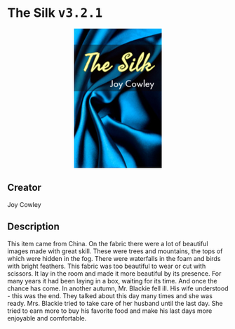 
# The Silk <kbd>v3.2.1</kbd>

<center>
  <img src="./cover-1024.jpg"/>
</center>

## Creator
Joy Cowley

## Description
This item came from China. On the fabric there were a lot of beautiful images made with great skill. These were trees and mountains, the tops of which were hidden in the fog. There were waterfalls in the foam and birds with bright feathers. This fabric was too beautiful to wear or cut with scissors. It lay in the room and made it more beautiful by its presence. For many years it had been laying in a box, waiting for its time. And once the chance has come. In another autumn, Mr. Blackie fell ill. His wife understood - this was the end. They talked about this day many times and she was ready. Mrs. Blackie tried to take care of her husband until the last day. She tried to earn more to buy his favorite food and make his last days more enjoyable and comfortable.

